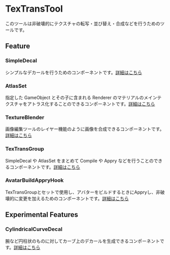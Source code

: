 # TexTransTool

このツールは非破壊的にテクスチャの転写・並び替え・合成などを行うためのツールです。

## Feature

### SimpleDecal

シンプルなデカールを行うためのコンポーネントです。[詳細はこちら](Manual/SimpleDecal.md)

### AtlasSet

指定した GameObject とその子に含まれる Renderer のマテリアルのメインテクスチャをアトラス化することのできるコンポーネントです。[詳細はこちら](Manual/AtlasSet.md)

### TextureBlender

画像編集ツールのレイヤー機能のように画像を合成できるコンポーネントです。[詳細はこちら](Manual/TextureBlender.md)

### TexTransGroup

SimpleDecal や AtlasSet をまとめて Compile や Appry などを行うことのできるコンポーネントです。[詳細はこちら](Manual/TexTransGroup.md)

### AvatarBuildAppryHook

TexTransGroupとセットで使用し、アバターをビルドするときにAppryし、非破壊的に変更を加えるためのコンポーネントです。[詳細はこちら](Manual/AvatarBuildAppryHook.md)

## Experimental Features

### CylindricalCurveDecal

腕など円柱状のものに対してカーブ上のデカールを生成できるコンポーネントです。[詳細はこちら](Manual/CylindricalCurveDecal.md)
